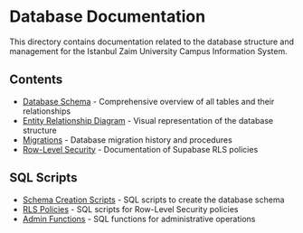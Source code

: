 # Database Documentation

This directory contains documentation related to the database structure and management for the Istanbul Zaim University Campus Information System.

## Contents

- [Database Schema](schema.md) - Comprehensive overview of all tables and their relationships
- [Entity Relationship Diagram](erd.md) - Visual representation of the database structure
- [Migrations](migrations.md) - Database migration history and procedures
- [Row-Level Security](rls-policies.md) - Documentation of Supabase RLS policies

## SQL Scripts

- [Schema Creation Scripts](../../lib/docs/database_schema.sql) - SQL scripts to create the database schema
- [RLS Policies](../../lib/docs/supabase_rls_profiles.sql) - SQL scripts for Row-Level Security policies
- [Admin Functions](../../lib/docs/supabase_admin_functions.sql) - SQL functions for administrative operations 